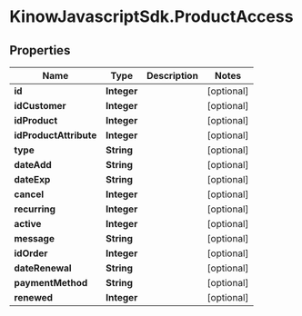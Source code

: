# KinowJavascriptSdk.ProductAccess

## Properties
Name | Type | Description | Notes
------------ | ------------- | ------------- | -------------
**id** | **Integer** |  | [optional] 
**idCustomer** | **Integer** |  | [optional] 
**idProduct** | **Integer** |  | [optional] 
**idProductAttribute** | **Integer** |  | [optional] 
**type** | **String** |  | [optional] 
**dateAdd** | **String** |  | [optional] 
**dateExp** | **String** |  | [optional] 
**cancel** | **Integer** |  | [optional] 
**recurring** | **Integer** |  | [optional] 
**active** | **Integer** |  | [optional] 
**message** | **String** |  | [optional] 
**idOrder** | **Integer** |  | [optional] 
**dateRenewal** | **String** |  | [optional] 
**paymentMethod** | **String** |  | [optional] 
**renewed** | **Integer** |  | [optional] 


